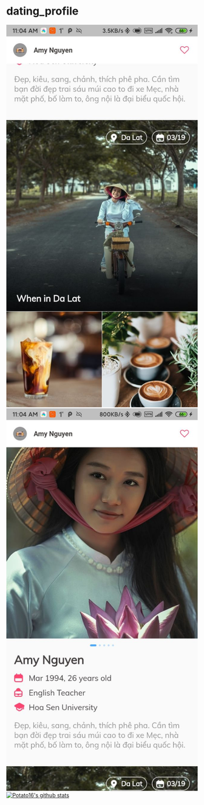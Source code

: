 # dating_profile

![Screenshot1](screenshots/scr1.jpg) ![Screenshot 2](screenshots/scr2.jpg)
[![Potato16's github stats](https://github-readme-stats.vercel.app/api?username=potato16)](https://github.com/anuraghazra/github-readme-stats)

